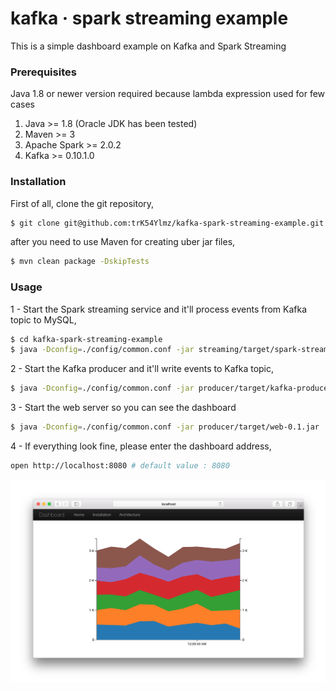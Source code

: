 # kafka &middot; spark streaming example

This is a simple dashboard example on Kafka and Spark Streaming

### Prerequisites

Java 1.8 or newer version required because lambda expression used for few cases

1. Java >= 1.8 (Oracle JDK has been tested)
2. Maven >= 3
3. Apache Spark >= 2.0.2
4. Kafka >= 0.10.1.0

### Installation

First of all, clone the git repository,

```bash
$ git clone git@github.com:trK54Ylmz/kafka-spark-streaming-example.git
```

after you need to use Maven for creating uber jar files,

```bash
$ mvn clean package -DskipTests
```

### Usage

1 - Start the Spark streaming service and it'll process events from Kafka topic to MySQL,

```bash
$ cd kafka-spark-streaming-example
$ java -Dconfig=./config/common.conf -jar streaming/target/spark-streaming-0.1.jar
```

2 - Start the Kafka producer and it'll write events to Kafka topic,

```bash
$ java -Dconfig=./config/common.conf -jar producer/target/kafka-producer-0.1.jar
```

3 - Start the web server so you can see the dashboard

```bash
$ java -Dconfig=./config/common.conf -jar producer/target/web-0.1.jar
```

4 - If everything look fine, please enter the dashboard address,

```bash
open http://localhost:8080 # default value : 8080
```

![screen](screen.png)